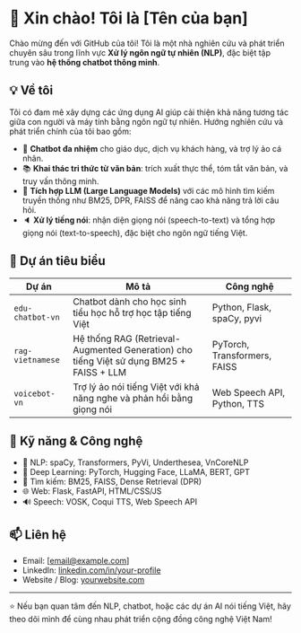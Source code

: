 # 👋 Xin chào! Tôi là [Tên của bạn]

Chào mừng đến với GitHub của tôi! Tôi là một nhà nghiên cứu và phát triển chuyên sâu trong lĩnh vực **Xử lý ngôn ngữ tự nhiên (NLP)**, đặc biệt tập trung vào **hệ thống chatbot thông minh**.

## 💡 Về tôi

Tôi có đam mê xây dựng các ứng dụng AI giúp cải thiện khả năng tương tác giữa con người và máy tính bằng ngôn ngữ tự nhiên. Hướng nghiên cứu và phát triển chính của tôi bao gồm:

- 🤖 **Chatbot đa nhiệm** cho giáo dục, dịch vụ khách hàng, và trợ lý ảo cá nhân.
- 📚 **Khai thác tri thức từ văn bản**: trích xuất thực thể, tóm tắt văn bản, và truy vấn thông minh.
- 🧠 **Tích hợp LLM (Large Language Models)** với các mô hình tìm kiếm truyền thống như BM25, DPR, FAISS để nâng cao khả năng trả lời câu hỏi.
- 🔈 **Xử lý tiếng nói**: nhận diện giọng nói (speech-to-text) và tổng hợp giọng nói (text-to-speech), đặc biệt cho ngôn ngữ tiếng Việt.

## 🚀 Dự án tiêu biểu

| Dự án | Mô tả | Công nghệ |
|-------|------|-----------|
| `edu-chatbot-vn` | Chatbot dành cho học sinh tiểu học hỗ trợ học tập tiếng Việt | Python, Flask, spaCy, pyvi |
| `rag-vietnamese` | Hệ thống RAG (Retrieval-Augmented Generation) cho tiếng Việt sử dụng BM25 + FAISS + LLM | PyTorch, Transformers, FAISS |
| `voicebot-vn` | Trợ lý ảo nói tiếng Việt với khả năng nghe và phản hồi bằng giọng nói | Web Speech API, Python, TTS |

## 🧰 Kỹ năng & Công nghệ

- 💬 NLP: spaCy, Transformers, PyVi, Underthesea, VnCoreNLP
- 🧠 Deep Learning: PyTorch, Hugging Face, LLaMA, BERT, GPT
- 🔎 Tìm kiếm: BM25, FAISS, Dense Retrieval (DPR)
- 🌐 Web: Flask, FastAPI, HTML/CSS/JS
- 🔊 Speech: VOSK, Coqui TTS, Web Speech API

## 📫 Liên hệ

- Email: [email@example.com]
- LinkedIn: [linkedin.com/in/your-profile](https://linkedin.com/in/your-profile)
- Website / Blog: [yourwebsite.com](https://yourwebsite.com)

---

⭐ Nếu bạn quan tâm đến NLP, chatbot, hoặc các dự án AI nói tiếng Việt, hãy theo dõi mình để cùng nhau phát triển cộng đồng công nghệ Việt Nam!

